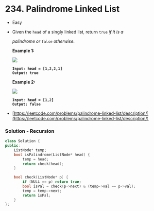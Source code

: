 # 234. Palindrome Linked List

* Easy
*   Given the `head` of a singly linked list, return `true` _if it is a_&#x20;

    _palindrome or_ `false` _otherwise_.

    &#x20;

    **Example 1:**

    ![](https://assets.leetcode.com/uploads/2021/03/03/pal1linked-list.jpg)

    <pre><code><strong>Input: head = [1,2,2,1]
    </strong><strong>Output: true
    </strong></code></pre>

    **Example 2:**

    ![](https://assets.leetcode.com/uploads/2021/03/03/pal2linked-list.jpg)

    <pre><code><strong>Input: head = [1,2]
    </strong><strong>Output: false
    </strong></code></pre>
* [https://leetcode.com/problems/palindrome-linked-list/description/](https://leetcode.com/problems/palindrome-linked-list/description/)

### Solution - Recursion

```cpp
class Solution {
public:
    ListNode* temp;
    bool isPalindrome(ListNode* head) {
        temp = head;
        return check(head);
    }
    
    bool check(ListNode* p) {
        if (NULL == p) return true;
        bool isPal = check(p->next) & (temp->val == p->val);
        temp = temp->next;
        return isPal;
    }
};
```
